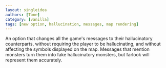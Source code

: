 ```yaml
---
layout: singleidea
authors: [Tone]
category: [vanilla]
tags: [new option, hallucination, messages, map rendering]
---
```

An option that changes all the game's messages to their hallucinatory counterparts, without requiring the player to be hallucinating, and without affecting the symbols displayed on the map. Messages that mention monsters turn them into fake hallucinatory monsters, but farlook will represent them accurately.
